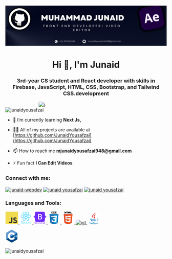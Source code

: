 ![logo](https://github.com/JunaidYousafzai/JunaidYousafzai/blob/main/Github%20Banner.jpeg)

<h1 align="center">Hi 👋, I'm Junaid</h1>
<h3 align="center">3rd-year CS student and React developer with skills in Firebase, JavaScript, HTML, CSS, Bootstrap, and Tailwind CSS.development</h3>
<img  align="right" alt="j." width="400"  src="https://media0.giphy.com/media/zhYSVCirREeIZtONCI/200.gif">

<p align="left"> <img src="https://komarev.com/ghpvc/?username=junaidyousafzai&label=Profile%20views&color=0e75b6&style=flat" alt="junaidyousafzai" /> </p>

- 🌱 I’m currently learning **Next Js,**

- 👨‍💻 All of my projects are available at [https://github.com/JunaidYousafzai](https://github.com/JunaidYousafzai)

- 📫 How to reach me **mjunaidyousafzai948@gmail.com**

- ⚡ Fun fact **I Can Edit Videos**

<h3 align="left">Connect with me:</h3>
<p align="left">
<a href="https://github.com/JunaidYousafzai" target="blank"><img align="center" src="https://raw.githubusercontent.com/rahuldkjain/github-profile-readme-generator/master/src/images/icons/Social/devto.svg" alt="junaid-webdev" height="30" width="40" /></a>
<a href="https://www.linkedin.com/in/junaid-yousafzai-980b27262/" target="blank"><img align="center" src="https://raw.githubusercontent.com/rahuldkjain/github-profile-readme-generator/master/src/images/icons/Social/linked-in-alt.svg" alt="junaid yousafzai" height="30" width="40" /></a>
<a href="https://www.facebook.com/junaid.yousafzai.140" target="blank"><img align="center" src="https://raw.githubusercontent.com/rahuldkjain/github-profile-readme-generator/master/src/images/icons/Social/facebook.svg" alt="junaid yousafzai" height="30" width="40" /></a>
</p>

<h3 align="left">Languages and Tools:</h3>
<p align="left">
<a href="https://developer.mozilla.org/en-US/docs/Web/JavaScript" target="_blank" rel="noreferrer"> <img src="https://raw.githubusercontent.com/devicons/devicon/master/icons/javascript/javascript-original.svg" alt="javascript" width="40" height="40"/> </a>
<a href="https://reactjs.org/" target="_blank" rel="noreferrer"> <img src="https://raw.githubusercontent.com/devicons/devicon/master/icons/react/react-original-wordmark.svg" alt="react" width="40" height="40"/> <a href="https://getbootstrap.com" target="_blank" rel="noreferrer"> <img src="https://raw.githubusercontent.com/devicons/devicon/master/icons/bootstrap/bootstrap-plain-wordmark.svg" style="background-color: purple" alt="bootstrap" width="40" height="40"/> </a> <a href="https://www.w3schools.com/css/" target="_blank" rel="noreferrer"> <img src="https://raw.githubusercontent.com/devicons/devicon/master/icons/css3/css3-original-wordmark.svg" alt="css3" width="40" height="40"/> </a> <a href="https://www.w3.org/html/" target="_blank" rel="noreferrer"> <img src="https://raw.githubusercontent.com/devicons/devicon/master/icons/html5/html5-original-wordmark.svg" alt="html5" width="40" height="40"/> </a> 
  <a href="https://git-scm.com/" target="_blank" rel="noreferrer"> <img src="https://www.vectorlogo.zone/logos/git-scm/git-scm-icon.svg" alt="git" width="40" height="40"/> </a> <a href="https://www.java.com" target="_blank" rel="noreferrer"> <img src="https://raw.githubusercontent.com/devicons/devicon/master/icons/java/java-original.svg" alt="java" width="40" height="40"/> </a>   </p>
  <a href="https://www.w3schools.com/cpp/" target="_blank" rel="noreferrer"> <img src="https://raw.githubusercontent.com/devicons/devicon/master/icons/cplusplus/cplusplus-original.svg" alt="cplusplus" width="40" height="40"/> </a>

<p><img align="center" src="https://github-readme-streak-stats.herokuapp.com/?user=junaidyousafzai&" alt="junaidyousafzai" /></p>

